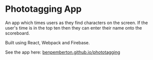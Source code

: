 # Phototagging App

An app which times users as they find characters on the screen. If the user's time is in the top ten then they can enter their name onto the scoreboard.

Built using React, Webpack and Firebase.

See the app here: <a href="https://benpemberton.github.io/phototagging/">benpemberton.github.io/phototagging</a>
